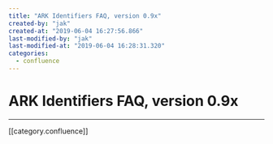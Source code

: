 ```yaml
---
title: "ARK Identifiers FAQ, version 0.9x"
created-by: "jak"
created-at: "2019-06-04 16:27:56.866"
last-modified-by: "jak"
last-modified-at: "2019-06-04 16:28:31.320"
categories:
  - confluence
---
```


# ARK Identifiers FAQ, version 0.9x


---

[[category.confluence]]
